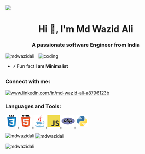 ![](https://github.com/MdWazidAli/MdWazidAli/blob/main/White%20Beige%20Aesthetic%20Beauty%20Vlog%20Youtube%20Banner.png)

<h1 align="center">Hi 👋, I'm Md Wazid Ali</h1>
<h3 align="center">A passionate software Engineer from India</h3>

<img align="right" alt="coding" width="400" src="https://user-images.githubusercontent.com/55389276/140866485-8fb1c876-9a8f-4d6a-98dc-08c4981eaf70.gif">

<p align="left"> <img src="https://komarev.com/ghpvc/?username=mdwazidali&label=Profile%20views&color=0e75b6&style=flat" alt="mdwazidali" /> </p>

- ⚡ Fun fact **I am Minimalist**

<h3 align="left">Connect with me:</h3>
<p align="left">
<a href="https://linkedin.com/in/www.linkedin.com/in/md-wazid-ali-a8796123b" target="blank"><img align="center" src="https://raw.githubusercontent.com/rahuldkjain/github-profile-readme-generator/master/src/images/icons/Social/linked-in-alt.svg" alt="www.linkedin.com/in/md-wazid-ali-a8796123b" height="30" width="40" /></a>
</p>

<h3 align="left">Languages and Tools:</h3>
<p align="left"> <a href="https://www.w3schools.com/css/" target="_blank" rel="noreferrer"> <img src="https://raw.githubusercontent.com/devicons/devicon/master/icons/css3/css3-original-wordmark.svg" alt="css3" width="40" height="40"/> </a> <a href="https://www.w3.org/html/" target="_blank" rel="noreferrer"> <img src="https://raw.githubusercontent.com/devicons/devicon/master/icons/html5/html5-original-wordmark.svg" alt="html5" width="40" height="40"/> </a> <a href="https://www.java.com" target="_blank" rel="noreferrer"> <img src="https://raw.githubusercontent.com/devicons/devicon/master/icons/java/java-original.svg" alt="java" width="40" height="40"/> </a> <a href="https://developer.mozilla.org/en-US/docs/Web/JavaScript" target="_blank" rel="noreferrer"> <img src="https://raw.githubusercontent.com/devicons/devicon/master/icons/javascript/javascript-original.svg" alt="javascript" width="40" height="40"/> </a> <a href="https://www.php.net" target="_blank" rel="noreferrer"> <img src="https://raw.githubusercontent.com/devicons/devicon/master/icons/php/php-original.svg" alt="php" width="40" height="40"/> </a> <a href="https://www.python.org" target="_blank" rel="noreferrer"> <img src="https://raw.githubusercontent.com/devicons/devicon/master/icons/python/python-original.svg" alt="python" width="40" height="40"/> </a> </p>

<p><img align="left" src="https://github-readme-stats.vercel.app/api/top-langs?username=mdwazidali&show_icons=true&locale=en&layout=compact" alt="mdwazidali" /></p>

<p>&nbsp;<img align="center" src="https://github-readme-stats.vercel.app/api?username=mdwazidali&show_icons=true&locale=en" alt="mdwazidali" /></p>

<p><img align="center" src="https://github-readme-streak-stats.herokuapp.com/?user=mdwazidali&" alt="mdwazidali" /></p>
